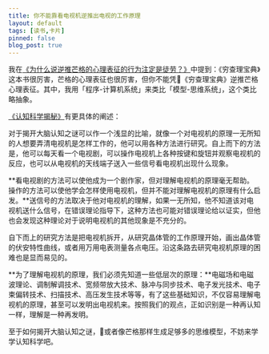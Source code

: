 ```yaml
---
title: 你不能靠看电视机逆推出电视的工作原理
layout: default
tags: [读书,卡片]
pinned: false
blog_post: true
---
```


我在[《为什么说逆推芒格的心理表征的行为注定是徒劳？》](http://www.mesule.com/2017/08/MungerModels)中提到：《穷查理宝典》这本书很厉害，芒格的心理表征也很厉害，但你不能凭《穷查理宝典》逆推芒格心理表征。其中，我用「程序-计算机系统」来类比「模型-思维系统」，这个类比略抽象。

[《认知科学揭秘》](https://book.douban.com/subject/1127971/)有更具体的阐述：

对于揭开大脑认知之谜可以作一个浅显的比喻，就像一个对电视机的原理一无所知的人想要弄清电视机是怎样工作的，他可以用各种方法进行研究。自上而下的方法是，他可以每天看一个电视剧，可以操作电视机上各种按键和旋钮并观察电视机的反应，也可以从电视机的天线端子送入一些信号看电视机出现什么现象。

**看电视剧的方法可以使他成为一个剧作家，但对理解电视机的原理毫无帮助。操作的方法可以使他学会怎样使用电视机，但并不能对理解电视机的原理有什么启发。**送信号的方法取决于他对电视机的理解，如果一无所知，他不知道该对电视机送什么信号，在错误理论指导下，这种方法也可能对错误理论给以证实，但他也会发现这种理论对于说明电视机的其他现象是不充分的。

自下而上的研究方法是把电视机拆开，从研究晶体管的工作原理开始，画出晶体管的伏安特性曲线，或者用万用电表测量各点电压。沿这条路去研究电视机原理的困难也是显而易见的。

**为了理解电视机的原理，我们必须先知道一些低层次的原理：**电磁场和电磁波理论、调制解调技术、宽频带放大技术、脉冲与同步技术、电子发光技术、电子束偏转技术、扫描技术、高压发生技术等等，有了这些基础知识，不仅容易理解电视机的原理，甚至可以发明出电视机来。按照我们的观点，正如识别是一种再认知一样，理解是一种再发明。

至于如何揭开大脑认知之谜，或者像芒格那样生成足够多的思维模型，不妨来学学认知科学吧。





